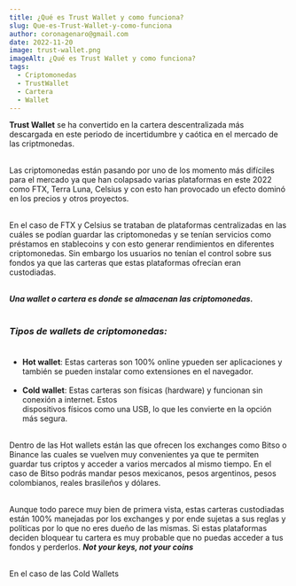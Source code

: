 ```yaml
---
title: ¿Qué es Trust Wallet y como funciona?
slug: Que-es-Trust-Wallet-y-como-funciona
author: coronagenaro@gmail.com
date: 2022-11-20
image: trust-wallet.png
imageAlt: ¿Qué es Trust Wallet y como funciona?
tags:
  - Criptomonedas
  - TrustWallet
  - Cartera
  - Wallet
---
```

**T﻿rust Wallet** se ha convertido en la cartera descentralizada más descargada en este periodo de incertidumbre y caótica en el mercado de las criptmonedas.<br/><br/>

L﻿as criptomonedas están pasando por uno de los momento más difíciles para el mercado ya que han colapsado varias plataformas en este 2022 como FTX, Terra Luna, Celsius y con esto han provocado un efecto dominó en los precios y otros proyectos.<br/><br/>

En el caso de FTX y Celsius se trataban de plataformas centralizadas en las cuáles se podían guardar las criptomonedas y se tenían servicios como préstamos en stablecoins y con esto generar rendimientos en diferentes criptomonedas. Sin embargo los usuarios no tenían el control sobre sus fondos ya que las carteras que estas plataformas ofrecían eran custodiadas.<br/><br/>

***Una wallet o cartera es donde se almacenan las criptomonedas.***<br/><br/>

### ***Tipos de wallets de criptomonedas:<br/><br/>***

* **Hot wallet**: Estas carteras son 100% online ypueden ser aplicaciones y también se pueden instalar como extensiones en el navegador.<br/><br/>
* **Cold wallet**: Estas carteras son físicas (hardware) y funcionan sin conexión a internet. Estos\
  dispositivos físicos como una USB, lo que les convierte en la opción más segura.<br/><br/>

D﻿entro de las Hot wallets están las que ofrecen los exchanges como Bitso o Binance las cuales se vuelven muy convenientes ya que te permiten guardar tus criptos y acceder a varios mercados al mismo tiempo. En el caso de Bitso podrás mandar pesos mexicanos, pesos argentinos, pesos colombianos, reales brasileños y dólares.<br/><br/>

A﻿unque todo parece muy bien de primera vista, estas carteras custodiadas están 100% manejadas por los exchanges y por ende sujetas a sus reglas y políticas por lo que no eres dueño de las mismas. Si estas plataformas deciden bloquear tu cartera es muy probable que no puedas acceder a tus fondos y perderlos. ***Not your keys, not your coins***<br/><br/>

En el caso de las Cold Wallets